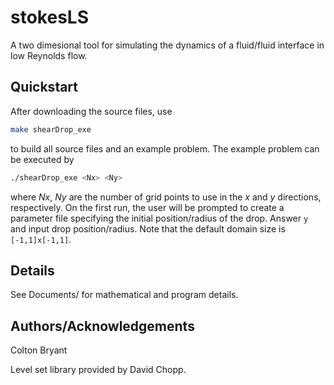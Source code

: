 # stokesLS
A two dimesional tool for simulating the dynamics of a fluid/fluid interface in low Reynolds flow. 

## Quickstart
After downloading the source files, use 
```bash
make shearDrop_exe
```
to build all source files and an example problem. The example problem can be executed by
```bash
./shearDrop_exe <Nx> <Ny>
``` 
where *Nx*, *Ny* are the number of grid points to use in the *x* and *y* directions, respectively. On the first run, the user will be prompted to create a parameter file specifying the initial position/radius of the drop. Answer `y` and input drop position/radius. Note that the default domain size is `[-1,1]x[-1,1]`.

## Details
See Documents/ for mathematical and program details.

## Authors/Acknowledgements
Colton Bryant

Level set library provided by David Chopp.
